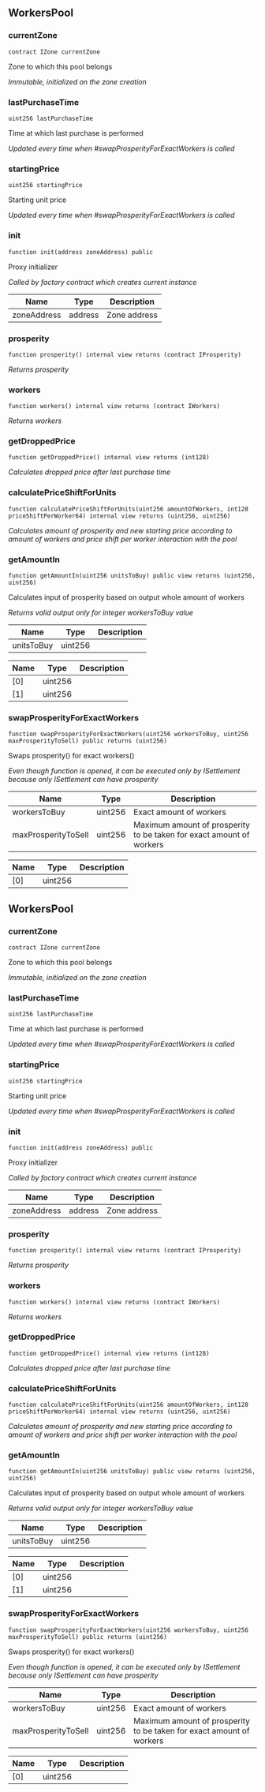 ## WorkersPool








### currentZone

```solidity
contract IZone currentZone
```

Zone to which this pool belongs

_Immutable, initialized on the zone creation_




### lastPurchaseTime

```solidity
uint256 lastPurchaseTime
```

Time at which last purchase is performed

_Updated every time when #swapProsperityForExactWorkers is called_




### startingPrice

```solidity
uint256 startingPrice
```

Starting unit price

_Updated every time when #swapProsperityForExactWorkers is called_




### init

```solidity
function init(address zoneAddress) public
```

Proxy initializer

_Called by factory contract which creates current instance_

| Name | Type | Description |
| ---- | ---- | ----------- |
| zoneAddress | address | Zone address |



### prosperity

```solidity
function prosperity() internal view returns (contract IProsperity)
```



_Returns prosperity_




### workers

```solidity
function workers() internal view returns (contract IWorkers)
```



_Returns workers_




### getDroppedPrice

```solidity
function getDroppedPrice() internal view returns (int128)
```



_Calculates dropped price after last purchase time_




### calculatePriceShiftForUnits

```solidity
function calculatePriceShiftForUnits(uint256 amountOfWorkers, int128 priceShiftPerWorker64) internal view returns (uint256, uint256)
```



_Calculates amount of prosperity and new starting price according to amount of workers and price shift per worker interaction with the pool_




### getAmountIn

```solidity
function getAmountIn(uint256 unitsToBuy) public view returns (uint256, uint256)
```

Calculates input of prosperity based on output whole amount of workers

_Returns valid output only for integer workersToBuy value_

| Name | Type | Description |
| ---- | ---- | ----------- |
| unitsToBuy | uint256 |  |

| Name | Type | Description |
| ---- | ---- | ----------- |
| [0] | uint256 |  |
| [1] | uint256 |  |


### swapProsperityForExactWorkers

```solidity
function swapProsperityForExactWorkers(uint256 workersToBuy, uint256 maxProsperityToSell) public returns (uint256)
```

Swaps prosperity() for exact workers()

_Even though function is opened, it can be executed only by ISettlement because only ISettlement can have prosperity_

| Name | Type | Description |
| ---- | ---- | ----------- |
| workersToBuy | uint256 | Exact amount of workers |
| maxProsperityToSell | uint256 | Maximum amount of prosperity to be taken for exact amount of workers |

| Name | Type | Description |
| ---- | ---- | ----------- |
| [0] | uint256 |  |


## WorkersPool








### currentZone

```solidity
contract IZone currentZone
```

Zone to which this pool belongs

_Immutable, initialized on the zone creation_




### lastPurchaseTime

```solidity
uint256 lastPurchaseTime
```

Time at which last purchase is performed

_Updated every time when #swapProsperityForExactWorkers is called_




### startingPrice

```solidity
uint256 startingPrice
```

Starting unit price

_Updated every time when #swapProsperityForExactWorkers is called_




### init

```solidity
function init(address zoneAddress) public
```

Proxy initializer

_Called by factory contract which creates current instance_

| Name | Type | Description |
| ---- | ---- | ----------- |
| zoneAddress | address | Zone address |



### prosperity

```solidity
function prosperity() internal view returns (contract IProsperity)
```



_Returns prosperity_




### workers

```solidity
function workers() internal view returns (contract IWorkers)
```



_Returns workers_




### getDroppedPrice

```solidity
function getDroppedPrice() internal view returns (int128)
```



_Calculates dropped price after last purchase time_




### calculatePriceShiftForUnits

```solidity
function calculatePriceShiftForUnits(uint256 amountOfWorkers, int128 priceShiftPerWorker64) internal view returns (uint256, uint256)
```



_Calculates amount of prosperity and new starting price according to amount of workers and price shift per worker interaction with the pool_




### getAmountIn

```solidity
function getAmountIn(uint256 unitsToBuy) public view returns (uint256, uint256)
```

Calculates input of prosperity based on output whole amount of workers

_Returns valid output only for integer workersToBuy value_

| Name | Type | Description |
| ---- | ---- | ----------- |
| unitsToBuy | uint256 |  |

| Name | Type | Description |
| ---- | ---- | ----------- |
| [0] | uint256 |  |
| [1] | uint256 |  |


### swapProsperityForExactWorkers

```solidity
function swapProsperityForExactWorkers(uint256 workersToBuy, uint256 maxProsperityToSell) public returns (uint256)
```

Swaps prosperity() for exact workers()

_Even though function is opened, it can be executed only by ISettlement because only ISettlement can have prosperity_

| Name | Type | Description |
| ---- | ---- | ----------- |
| workersToBuy | uint256 | Exact amount of workers |
| maxProsperityToSell | uint256 | Maximum amount of prosperity to be taken for exact amount of workers |

| Name | Type | Description |
| ---- | ---- | ----------- |
| [0] | uint256 |  |


